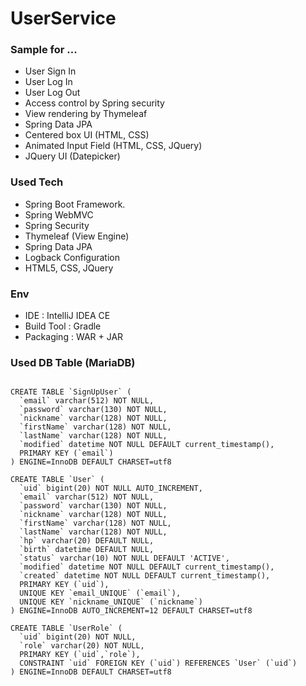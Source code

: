 # UserService

### Sample for ...
- User Sign In
- User Log In
- User Log Out
- Access control by Spring security
- View rendering by Thymeleaf
- Spring Data JPA
- Centered box UI (HTML, CSS)
- Animated Input Field (HTML, CSS, JQuery)
- JQuery UI (Datepicker)

### Used Tech
- Spring Boot Framework.
- Spring WebMVC
- Spring Security
- Thymeleaf (View Engine)
- Spring Data JPA
- Logback Configuration
- HTML5, CSS, JQuery

### Env
- IDE : IntelliJ IDEA CE
- Build Tool : Gradle
- Packaging : WAR + JAR

### Used DB Table (MariaDB)
<pre><code>
CREATE TABLE `SignUpUser` (
  `email` varchar(512) NOT NULL,
  `password` varchar(130) NOT NULL,
  `nickname` varchar(128) NOT NULL,
  `firstName` varchar(128) NOT NULL,
  `lastName` varchar(128) NOT NULL,
  `modified` datetime NOT NULL DEFAULT current_timestamp(),
  PRIMARY KEY (`email`)
) ENGINE=InnoDB DEFAULT CHARSET=utf8

CREATE TABLE `User` (
  `uid` bigint(20) NOT NULL AUTO_INCREMENT,
  `email` varchar(512) NOT NULL,
  `password` varchar(130) NOT NULL,
  `nickname` varchar(128) NOT NULL,
  `firstName` varchar(128) NOT NULL,
  `lastName` varchar(128) NOT NULL,
  `hp` varchar(20) DEFAULT NULL,
  `birth` datetime DEFAULT NULL,
  `status` varchar(10) NOT NULL DEFAULT 'ACTIVE',
  `modified` datetime NOT NULL DEFAULT current_timestamp(),
  `created` datetime NOT NULL DEFAULT current_timestamp(),
  PRIMARY KEY (`uid`),
  UNIQUE KEY `email_UNIQUE` (`email`),
  UNIQUE KEY `nickname_UNIQUE` (`nickname`)
) ENGINE=InnoDB AUTO_INCREMENT=12 DEFAULT CHARSET=utf8

CREATE TABLE `UserRole` (
  `uid` bigint(20) NOT NULL,
  `role` varchar(20) NOT NULL,
  PRIMARY KEY (`uid`,`role`),
  CONSTRAINT `uid` FOREIGN KEY (`uid`) REFERENCES `User` (`uid`)
) ENGINE=InnoDB DEFAULT CHARSET=utf8
</code></pre>